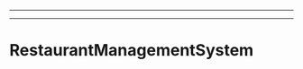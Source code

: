 ------------------------------
----------------------------------------------------------------------------------------------------
# RestaurantManagementSystem
